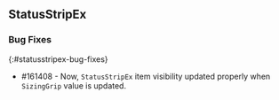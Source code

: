 ## StatusStripEx

### Bug Fixes
{:#statusstripex-bug-fixes}

* \#161408 - Now, `StatusStripEx` item visibility updated properly when `SizingGrip` value is updated.